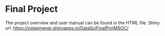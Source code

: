 # Final Project

The project overview and user manual can be found in the HTML file.
Shiny url: https://nolanmeyer.shinyapps.io/DataSciFinalProjMSOC/
